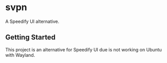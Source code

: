 # svpn

A Speedify UI alternative.

## Getting Started

This project is an alternative for Speedify UI due is not working on Ubuntu with Wayland.


